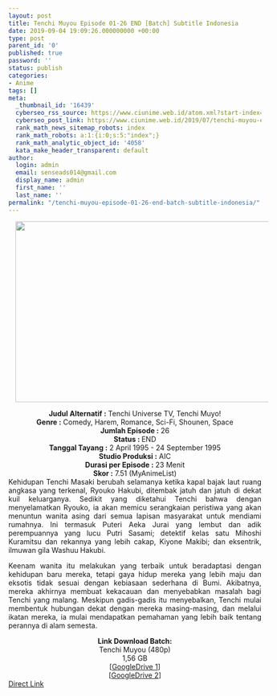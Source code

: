 ```yaml
---
layout: post
title: Tenchi Muyou Episode 01-26 END [Batch] Subtitle Indonesia
date: 2019-09-04 19:09:26.000000000 +00:00
type: post
parent_id: '0'
published: true
password: ''
status: publish
categories:
- Anime
tags: []
meta:
  _thumbnail_id: '16439'
  cyberseo_rss_source: https://www.ciunime.web.id/atom.xml?start-index=3601&max-results=150
  cyberseo_post_link: https://www.ciunime.web.id/2019/07/tenchi-muyou-episode-01-26-end-batch.html
  rank_math_news_sitemap_robots: index
  rank_math_robots: a:1:{i:0;s:5:"index";}
  rank_math_analytic_object_id: '4058'
  kata_make_header_transparent: default
author:
  login: admin
  email: senseads014@gmail.com
  display_name: admin
  first_name: ''
  last_name: ''
permalink: "/tenchi-muyou-episode-01-26-end-batch-subtitle-indonesia/"
---
```

<div class="separator" style="clear: both; text-align: center;"><a href="https://1.bp.blogspot.com/-JFGn5P4Kpgk/XTSc1Da9kOI/AAAAAAAAcSk/vsu46_CWi_o3iOALFlPKfHQBWbX4_7RNgCLcBGAs/s1600/Tenchi%2BMuyou.jpg" imageanchor="1" style="margin-left: 1em; margin-right: 1em;"><img border="0" data-original-height="720" data-original-width="1280" height="360" src="{{ site.baseurl }}/assets/2019/09/Tenchi%2BMuyou.jpg" width="640" /></a></div>
<p>
<div style="text-align: center;"><b>Judul</b><b><b> Alternatif</b> :</b> Tenchi Universe TV, Tenchi Muyo!</div>
<div style="text-align: center;"><b><b>Genre :</b></b> Comedy, Harem, Romance, Sci-Fi, Shounen, Space</div>
<div style="text-align: center;"><b>Jumlah Episode :</b> 26<br /><b>Status :&nbsp;</b>END<br /><b>Tanggal Tayang :</b> 2 April 1995 - 24 September 1995<br /><b>Studio Produksi :</b> AIC<br /><b>Durasi per Episode :</b> 23 Menit</div>
<div style="text-align: center;"><b>Skor :</b> 7.51 (MyAnimeList)</div>
<div style="text-align: center;"></div>
<div style="text-align: justify;">Kehidupan Tenchi Masaki berubah selamanya ketika kapal bajak laut ruang angkasa yang terkenal, Ryouko Hakubi, ditembak jatuh dan jatuh di dekat kuil keluarganya. Sedikit yang diketahui Tenchi bahwa dengan menyelamatkan Ryouko, ia akan memicu serangkaian peristiwa yang akan menuntun wanita asing dari semua lapisan masyarakat untuk mendiami rumahnya. Ini termasuk Puteri Aeka Jurai yang lembut dan adik perempuannya yang lucu Putri Sasami; detektif kelas satu Mihoshi Kuramitsu dan rekannya yang lebih cakap, Kiyone Makibi; dan eksentrik, ilmuwan gila Washuu Hakubi.</p>
<p>Keenam wanita itu melakukan yang terbaik untuk beradaptasi dengan kehidupan baru mereka, tetapi gaya hidup mereka yang lebih maju dan eksotis tidak sesuai dengan kebiasaan sederhana di Bumi. Akibatnya, mereka akhirnya membuat kekacauan dan menyebabkan masalah bagi Tenchi yang malang. Meskipun gadis-gadis itu menyebalkan, Tenchi mulai membentuk hubungan dekat dengan mereka masing-masing, dan melalui ikatan mereka, ia mulai mendapatkan pemahaman yang lebih baik tentang perannya di alam semesta.</p></div>
<div style="text-align: justify;"></div>
<div style="text-align: justify;"></div>
<div style="text-align: center;"><b>Link Download Batch:</b></div>
<div style="text-align: center;">Tenchi Muyou (480p)</div>
<div style="text-align: center;">1,56 GB</div>
<div style="text-align: center;">[<a href="https://drive.google.com/file/d/1-p_IrTJ0404KRUjaCWXZpJ9HQ8gVsIwW/view" target="_blank" rel="noopener">GoogleDrive 1</a>]<br />[<a href="https://drive.google.com/file/d/1HxUdFl2tuUqwA6ODNUcUP-zTCT9s2iq6/view" target="_blank" rel="noopener">GoogleDrive 2</a>]</div>
<link rel="stylesheet" href="https://cdnjs.cloudflare.com/ajax/libs/font-awesome/4.7.0/css/font-awesome.min.css" />
<div class="divbtn"> <a href="https://handymansurrender.com/fihup8buzv?key=94550f7ce39444073321dde3b8782f97" class="btn"><i class="fa fa-download"></i> Direct Link</a> </div>
